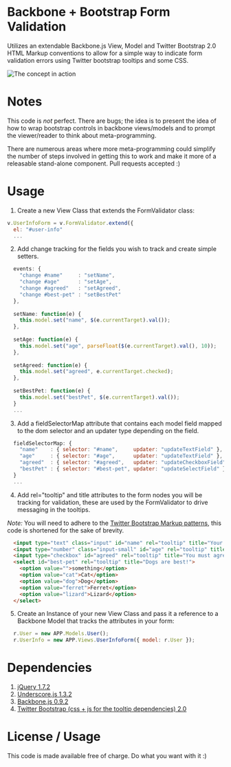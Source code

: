 # Backbone + Bootstrap Form Validation

Utilizes an extendable Backbone.js View, Model and Twitter Bootstrap 2.0 HTML Markup conventions to allow for a simple way to indicate form validation errors using Twitter bootstrap tooltips and some CSS.

![The concept in action](https://github.com/saskjavascript/Backbone---Bootstrap---Form-Validation/raw/master/img/in.action.png)

# Notes

This code is _not_ perfect. There are bugs; the idea is to present the idea of how to wrap bootstrap controls in backbone views/models and to prompt the viewer/reader to think about meta-programming.

There are numerous areas where more meta-programming could simplify the number of steps involved in getting this to work and make it more of a releasable stand-alone component. Pull requests accepted :)

# Usage

1) Create a new View Class that extends the FormValidator class:

```javascript
v.UserInfoForm = v.FormValidator.extend({
  el: "#user-info"
  ...
```

2) Add change tracking for the fields you wish to track and create simple setters.

```javascript
  events: {
    "change #name"     : "setName",
    "change #age"      : "setAge",
    "change #agreed"   : "setAgreed",
    "change #best-pet" : "setBestPet"
  },
  
  setName: function(e) {
    this.model.set("name", $(e.currentTarget).val());
  },
  
  setAge: function(e) {
    this.model.set("age", parseFloat($(e.currentTarget).val(), 10));
  },
  
  setAgreed: function(e) {
    this.model.set("agreed", e.currentTarget.checked);
  },
  
  setBestPet: function(e) {
    this.model.set("bestPet", $(e.currentTarget).val());
  }
  ...
```

3) Add a fieldSelectorMap attribute that contains each model field mapped to the dom selector and an updater type depending on the field.
  
```javascript
  fieldSelectorMap: {
    "name"    : { selector: "#name",     updater: "updateTextField" },
    "age"     : { selector: "#age",      updater: "updateTextField" },
    "agreed"  : { selector: "#agreed",   updater: "updateCheckboxField" },
    "bestPet" : { selector: "#best-pet", updater: "updateSelectField" }
  }
  ...
````

4) Add rel="tooltip" and title attributes to the form nodes you will be tracking for validation, these are used by the FormValidator to drive messaging in the tooltips.

*Note:* You will need to adhere to the [Twitter Bootstrap Markup patterns](http://twitter.github.com/bootstrap/base-css.html#forms), this code is shortened for the sake of brevity.

```html
  <input type="text" class="input" id="name" rel="tooltip" title="Your name cannot be Bob." placeholder="anything but Bob will work">
  <input type="number" class="input-small" id="age" rel="tooltip" title="Age must be between 1 and 100." min="0" max="100" step="1" placeholder="> 0 < 100">
  <input type="checkbox" id="agreed" rel="tooltip" title="You must agree. NOW!">
  <select id="best-pet" rel="tooltip" title="Dogs are best!">
    <option value="">something</option>
    <option value="cat">Cat</option>
    <option value="dog">Dog</option>
    <option value="ferret">Ferret</option>
    <option value="lizard">Lizard</option>
  </select>
```

5) Create an Instance of your new View Class and pass it a reference to a Backbone Model that tracks the attributes in your form:

```javascript
  r.User = new APP.Models.User();
  r.UserInfo = new APP.Views.UserInfoForm({ model: r.User });
```

# Dependencies

1. [jQuery 1.7.2](http://ajax.googleapis.com/ajax/libs/jquery/1.7.2/jquery.js)
2. [Underscore.js 1.3.2](http://documentcloud.github.com/underscore/)
3. [Backbone.js 0.9.2](http://documentcloud.github.com/backbone/)
4. [Twitter Bootstrap (css + js for the tooltip dependencies) 2.0](http://twitter.github.com/bootstrap/)

# License / Usage

This code is made available free of charge. Do what you want with it :)
